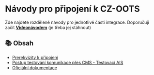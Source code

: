 # Návody pro připojení k CZ-OOTS

Zde najdete rozdělené návody pro jednotlivé části integrace. Doporučuji začít **[Videonávodem](videonavod.mov)** (je třeba jej stáhnout)

## 📚 Obsah

- [Prerekvizity k připojení](parts/prerekvizity.md)
- [Postup testování komunikace přes CMS - Testovací AIS](parts/testovani.md)
- [Oficiální dokumentace ](docs)
